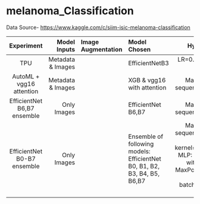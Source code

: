 # melanoma_Classification
Data Source- https://www.kaggle.com/c/siim-isic-melanoma-classification


| Experiment | Model Inputs | Image Augmentation |Model Chosen | Hyperparameters |LB Score |
| :---:         |       ---: | :---       | :---         |     :---:      |          ---: |
| TPU   |  Metadata & Images | |EfficientNetB3 | LR=0.0001 \n loss=Focal Loss |  0.8856  |
| AutoML + vgg16 attention   | Metadata & Images | | XGB & vgg16 with attention| Maximum character sequence considered=128|  0.9395  |
| EfficientNet B6,B7 ensemble     |  Only Images |  | EfficientNet B6,B7 | Maximum character sequence considered=160 |  0.9337 |
| EfficientNet B0-B7 ensemble   | Only Images| | Ensemble of following models:  EfficientNet B0, B1, B2, B3, B4, B5, B6,B7| Maximum character sequence considered=512 SVM: kernel='rbf',gamma='auto', MLP: Dense and Sigmoid with two Conv1D & MaxPool layers, Number of epochs = 5, batch_size=16,Learning Rate=2e-6 | 0.9330 |
